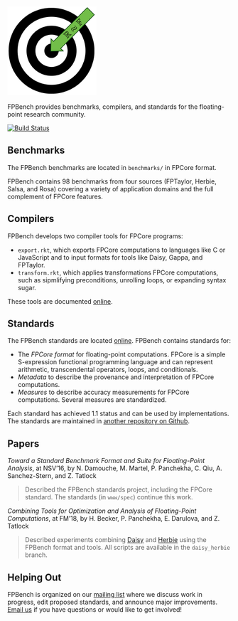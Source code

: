 ![FPBench](logo.png)

FPBench provides benchmarks, compilers, and standards for the floating-point research community. 

[![Build Status](https://github.com/FPBench/FPBench/workflows/build/badge.svg?branch=master)](https://github.com/FPBench/FPBench/actions)

Benchmarks
----------

The FPBench benchmarks are located in `benchmarks/` in FPCore format.

FPBench contains 98 benchmarks from four sources (FPTaylor, Herbie,
Salsa, and Rosa) covering a variety of application domains and the
full complement of FPCore features.

Compilers
---------

FPBench develops two compiler tools for FPCore programs:

 - `export.rkt`, which exports FPCore computations to languages
   like C or JavaScript and to input formats for tools like Daisy,
   Gappa, and FPTaylor.
 - `transform.rkt`, which applies transformations FPCore computations,
   such as sipmlifying preconditions, unrolling loops, or expanding
   syntax sugar.

These tools are documented [online](http://fpbench.org/tools.html).

Standards
---------

The FPBench standards are located [online](http://fpbench.org/spec/).
FPBench contains standards for:

 - The *FPCore format* for floating-point computations. FPCore is a
   simple S-expression functional programming language and can
   represent arithmetic, transcendental operators, loops, and
   conditionals.
 - *Metadata* to describe the provenance and interpretation of FPCore
   computations.
 - *Measures* to describe accuracy measurements for FPCore computations.
   Several measures are standardized.

Each standard has achieved 1.1 status and can be used by implementations.
The standards are maintained in [another repository on Github](https://github.com/FPBench/FPBench.github.io/).

Papers
------

*Toward a Standard Benchmark Format and Suite for Floating-Point
Analysis*, at NSV’16, by N. Damouche, M. Martel, P. Panchekha, C.
Qiu, A. Sanchez-Stern, and Z. Tatlock

> Described the FPBench standards project, including the FPCore
> standard. The standards (in `www/spec`) continue this work.

*Combining Tools for Optimization and Analysis of Floating-Point
Computations*, at FM’18, by H. Becker, P. Panchekha, E. Darulova, and
Z. Tatlock

> Described experiments combining
> [Daisy](https://gitlab.mpi-sws.org/AVA/daisy-public) and
> [Herbie](https://herbie.uwplse.org) using the FPBench format and
> tools. All scripts are available in the `daisy_herbie` branch.


Helping Out
-----------

FPBench is organized on our
[mailing list](https://mailman.cs.washington.edu/mailman/listinfo/fpbench)
where we discuss work in progress, edit proposed standards, and
announce major
improvements. [Email us](mailto:fpbench.cs.washington.edu) if you have
questions or would like to get involved!
